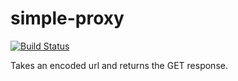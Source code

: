 # simple-proxy

[![Build Status](https://cloud.drone.io/api/badges/charlieegan3/simple-proxy/status.svg)](https://cloud.drone.io/charlieegan3/simple-proxy)

Takes an encoded url and returns the GET response.

